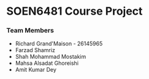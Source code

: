 # SOEN6481 Course Project

### Team Members
* Richard Grand'Maison - 26145965
* Farzad Shamriz
* Shah Mohammad Mostakim
* Mahsa Alsadat Ghoreishi
* Amit Kumar Dey
